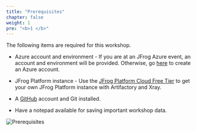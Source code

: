 ```yaml
---
title: "Prerequisites"
chapter: false
weight: 1
pre: "<b>1 </b>"
---
```


The following items are required for this workshop.

- Azure account and environment - If you are at an JFrog Azure event, an account and environment will be provided. Otherwise, go [here](https://azure.microsoft.com/en-us/free/) to create an Azure account.

- JFrog Platform instance - Use the [JFrog Platform Cloud Free Tier](https://jfrog.com/artifactory/start-free/) to get your own JFrog Platform instance with Artifactory and Xray.

- A [GitHub](https://github.com/) account and Git installed.
  
- Have a notepad available for saving important workshop data.

![Prerequisites](/images/Prerequisites.png)

